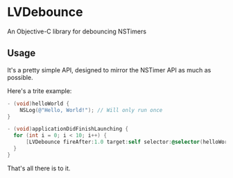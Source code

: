 LVDebounce
==========

An Objective-C library for debouncing NSTimers

## Usage

It's a pretty simple API, designed to mirror the NSTimer API as much as possible.

Here's a trite example:

```Objective-C
- (void)helloWorld {
    NSLog(@"Hello, World!"); // Will only run once
}

- (void)applicationDidFinishLaunching {
  for (int i = 0; i < 10; i++) {
      [LVDebounce fireAfter:1.0 target:self selector:@selector(helloWorld) userInfo:nil];
  }
}
```

That's all there is to it.